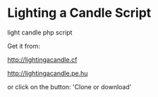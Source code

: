 # Lighting a Candle Script
light candle php script

Get it from:

http://lightingacandle.cf

http://lightingacandle.pe.hu

or click on the button: 'Clone or download'
